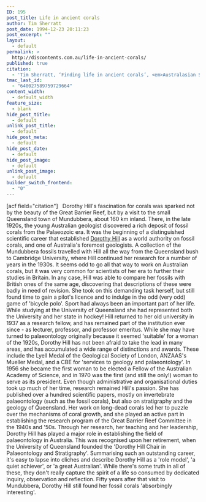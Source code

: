 ```yaml
---
ID: 195
post_title: Life in ancient corals
author: Tim Sherratt
post_date: 1994-12-23 20:11:23
post_excerpt: ""
layout:
  - default
permalink: >
  http://discontents.com.au/life-in-ancient-corals/
published: true
citation:
  - 'Tim Sherratt, ‘Finding life in ancient corals’, <em>Australasian Science</em>, vol. 15, no. 4, Summer 1994, p. 64.'
tmac_last_id:
  - "640027589759729664"
content_width:
  - default_width
feature_size:
  - blank
hide_post_title:
  - default
unlink_post_title:
  - default
hide_post_meta:
  - default
hide_post_date:
  - default
hide_post_image:
  - default
unlink_post_image:
  - default
builder_switch_frontend:
  - "0"
---
```

[acf field="citation"]   Dorothy Hill's fascination for corals was sparked not by the beauty of the Great Barrier Reef, but by a visit to the small Queensland town of Mundubbera, about 160 km inland. There, in the late 1920s, the young Australian geologist discovered a rich deposit of fossil corals from the Palaeozoic era. It was the beginning of a distinguished scientific career that established [Dorothy Hill][1] as a world authority on fossil corals, and one of Australia's foremost geologists.<!--more--> A collection of the Mundubbera fossils travelled with Hill all the way from the Queensland bush to Cambridge University, where Hill continued her research for a number of years in the 1930s. It seems odd to go all that way to work on Australian corals, but it was very common for scientists of her era to further their studies in Britain. In any case, Hill was able to compare her fossils with British ones of the same age, discovering that descriptions of these were badly in need of revision. She took on this demanding task herself, but still found time to gain a pilot's licence and to indulge in the odd (very odd) game of 'bicycle polo'. Sport had always been an important part of her life. While studying at the University of Queensland she had represented both the University and her state in hockey! Hill returned to her old university in 1937 as a research fellow, and has remained part of the institution ever since - as lecturer, professor, and professor emeritus. While she may have turned to palaeontology originally because it seemed 'suitable' for a woman of the 1920s, Dorothy Hill has not been afraid to take the lead in many areas, and has accumulated a wide range of distinctions and awards. These include the Lyell Medal of the Geological Society of London, ANZAAS's Mueller Medal, and a CBE for 'services to geology and palaeontology'. In 1956 she became the first woman to be elected a Fellow of the Australian Academy of Science, and in 1970 was the first (and still the only!) woman to serve as its president. Even though administrative and organisational duties took up much of her time, research remained Hill's passion. She has published over a hundred scientific papers, mostly on invertebrate palaeontology (such as the fossil corals), but also on stratigraphy and the geology of Queensland. Her work on long-dead corals led her to puzzle over the mechanisms of coral growth, and she played an active part in establishing the research program of the Great Barrier Reef Committee in the 1940s and '50s. Through her research, her teaching and her leadership, Dorothy Hill has played a major role in establishing the field of palaeontology in Australia. This was recognised upon her retirement, when the University of Queensland founded the 'Dorothy Hill Chair in Palaeontology and Stratigraphy'. Summarising such an outstanding career, it's easy to lapse into cliches and describe Dorothy Hill as a 'role model', 'a quiet achiever', or 'a great Australian'. While there's some truth in all of these, they don't really capture the spirit of a life so consumed by dedicated inquiry, observation and reflection. Fifty years after that visit to Mundubbera, Dorothy Hill still found her fossil corals 'absorbingly interesting'.

 [1]: http://www.asap.unimelb.edu.au/bsparcs/biogs/P000494b.htm